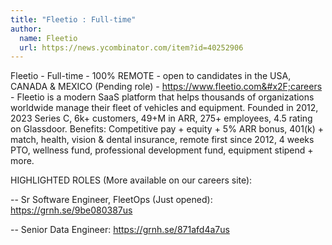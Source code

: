 ```yaml
---
title: "Fleetio : Full-time"
author:
  name: Fleetio
  url: https://news.ycombinator.com/item?id=40252906
---
```

Fleetio - Full-time - 100% REMOTE - open to candidates in the USA, CANADA &amp; MEXICO (Pending role) - <a href="https:&#x2F;&#x2F;www.fleetio.com&#x2F;careers" rel="nofollow">https:&#x2F;&#x2F;www.fleetio.com&#x2F;careers</a> - Fleetio is a modern SaaS platform that helps thousands of organizations worldwide manage their fleet of vehicles and equipment. Founded in 2012, 2023 Series C, 6k+ customers, 49+M in ARR, 275+ employees, 4.5 rating on Glassdoor. Benefits: Competitive pay + equity + 5% ARR bonus, 401(k) + match, health, vision &amp; dental insurance, remote first since 2012, 4 weeks PTO, wellness fund, professional development fund, equipment stipend + more.

HIGHLIGHTED ROLES (More available on our careers site):

-- Sr Software Engineer, FleetOps (Just opened): <a href="https:&#x2F;&#x2F;grnh.se&#x2F;9be080387us" rel="nofollow">https:&#x2F;&#x2F;grnh.se&#x2F;9be080387us</a>

-- Senior Data Engineer: <a href="https:&#x2F;&#x2F;grnh.se&#x2F;871afd4a7us" rel="nofollow">https:&#x2F;&#x2F;grnh.se&#x2F;871afd4a7us</a>
